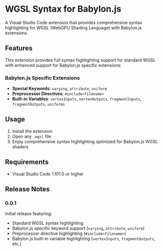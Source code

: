 # WGSL Syntax for Babylon.js

A Visual Studio Code extension that provides comprehensive syntax highlighting for WGSL (WebGPU Shading Language) with Babylon.js extensions.

## Features

This extension provides full syntax highlighting support for standard WGSL with enhanced support for Babylon.js specific extensions:

### Babylon.js Specific Extensions

- **Special Keywords**: `varying`, `attribute`, `uniform`
- **Preprocessor Directives**: `#include<filename>`
- **Built-in Variables**: `vertexInputs`, `vertexOutputs`, `fragmentInputs`, `fragmentOutputs`, `uniforms`

## Usage

1. Install the extension
2. Open any `.wgsl` file
3. Enjoy comprehensive syntax highlighting optimized for Babylon.js WGSL shaders

## Requirements

- Visual Studio Code 1.101.0 or higher

## Release Notes

### 0.0.1

Initial release featuring:

- Standard WGSL syntax highlighting
- Babylon.js specific keyword support (`varying`, `attribute`, `uniform`)
- Preprocessor directive highlighting (`#include<filename>`)
- Babylon.js built-in variable highlighting (`vertexInputs`, `fragmentOutputs`, etc.)
